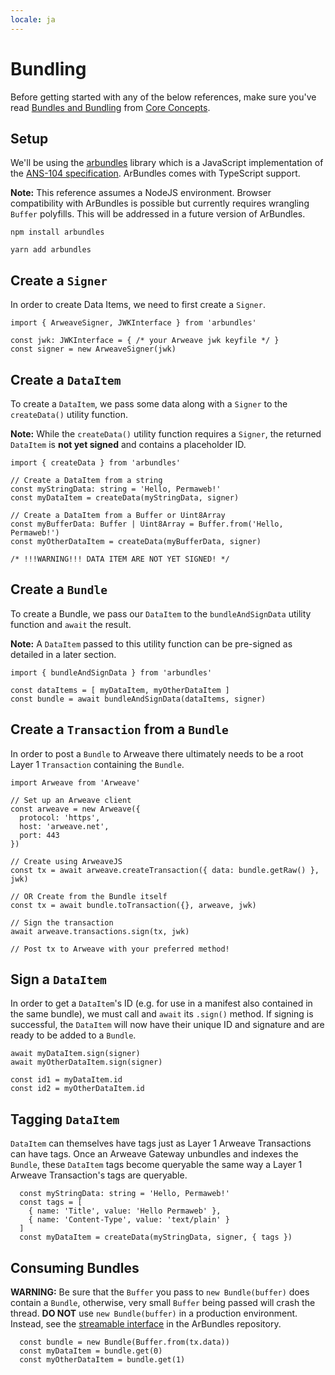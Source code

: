 ```yaml
---
locale: ja
---
```

# Bundling

Before getting started with any of the below references, make sure you've read
[Bundles and Bundling](/concepts/bundles.md) from [Core Concepts](/concepts/).

## Setup

We'll be using the [arbundles](https://github.com/irys-xyz/arbundles)
library which is a JavaScript implementation of the
[ANS-104 specification](https://github.com/ArweaveTeam/arweave-standards/blob/master/ans/ANS-104.md). ArBundles comes with TypeScript support.

**Note:** This reference assumes a NodeJS environment. Browser compatibility
with ArBundles is possible but currently requires wrangling `Buffer` polyfills.
This will be addressed in a future version of ArBundles.

<CodeGroup>
  <CodeGroupItem title="NPM">

```console
npm install arbundles
```

  </CodeGroupItem>
  <CodeGroupItem title="YARN">

```console
yarn add arbundles
```

  </CodeGroupItem>
</CodeGroup>

## Create a `Signer`

In order to create Data Items, we need to first create a `Signer`.

<CodeGroup>
  <CodeGroupItem title="TS">

```ts:no-line-numbers
import { ArweaveSigner, JWKInterface } from 'arbundles'

const jwk: JWKInterface = { /* your Arweave jwk keyfile */ }
const signer = new ArweaveSigner(jwk)
```

  </CodeGroupItem>
</CodeGroup>

## Create a `DataItem`

To create a `DataItem`, we pass some data along with a `Signer` to the
`createData()` utility function.

**Note:** While the `createData()` utility function requires a `Signer`, the
returned `DataItem` is **not yet signed** and contains a placeholder ID.

<CodeGroup>
  <CodeGroupItem title="TS">

```ts:no-line-numbers
import { createData } from 'arbundles'

// Create a DataItem from a string
const myStringData: string = 'Hello, Permaweb!'
const myDataItem = createData(myStringData, signer)

// Create a DataItem from a Buffer or Uint8Array
const myBufferData: Buffer | Uint8Array = Buffer.from('Hello, Permaweb!')
const myOtherDataItem = createData(myBufferData, signer)

/* !!!WARNING!!! DATA ITEM ARE NOT YET SIGNED! */
```

  </CodeGroupItem>
</CodeGroup>

## Create a `Bundle`

To create a Bundle, we pass our `DataItem` to the `bundleAndSignData` utility
function and `await` the result.

**Note:** A `DataItem` passed to this utility function can
be pre-signed as detailed in a later section.

<CodeGroup>
  <CodeGroupItem title="TS">

```ts:no-line-numbers
import { bundleAndSignData } from 'arbundles'

const dataItems = [ myDataItem, myOtherDataItem ]
const bundle = await bundleAndSignData(dataItems, signer)
```

  </CodeGroupItem>
</CodeGroup>

## Create a `Transaction` from a `Bundle`

In order to post a `Bundle` to Arweave there ultimately needs to be a root
Layer 1 `Transaction` containing the `Bundle`.

<CodeGroup>
  <CodeGroupItem title="TS">

```ts:no-line-numbers
import Arweave from 'Arweave'

// Set up an Arweave client
const arweave = new Arweave({
  protocol: 'https',
  host: 'arweave.net',
  port: 443
})

// Create using ArweaveJS
const tx = await arweave.createTransaction({ data: bundle.getRaw() }, jwk)

// OR Create from the Bundle itself
const tx = await bundle.toTransaction({}, arweave, jwk)

// Sign the transaction
await arweave.transactions.sign(tx, jwk)

// Post tx to Arweave with your preferred method!
```

  </CodeGroupItem>
</CodeGroup>

## Sign a `DataItem`

In order to get a `DataItem`'s ID (e.g. for use in a manifest also contained in the same bundle), we must call and `await` its `.sign()` method. If signing
is successful, the `DataItem` will now have their unique ID and signature and
are ready to be added to a `Bundle`.

<CodeGroup>
  <CodeGroupItem title="TS">

```ts:no-line-numbers
await myDataItem.sign(signer)
await myOtherDataItem.sign(signer)

const id1 = myDataItem.id
const id2 = myOtherDataItem.id
```

  </CodeGroupItem>
</CodeGroup>

## Tagging `DataItem`

`DataItem` can themselves have tags just as Layer 1 Arweave Transactions can
have tags. Once an Arweave Gateway unbundles and indexes the `Bundle`, these
`DataItem` tags become queryable the same way a Layer 1 Arweave Transaction's
tags are queryable.

<CodeGroup>
  <CodeGroupItem title="TS">

```ts:no-line-numbers
  const myStringData: string = 'Hello, Permaweb!'
  const tags = [
    { name: 'Title', value: 'Hello Permaweb' },
    { name: 'Content-Type', value: 'text/plain' }
  ]
  const myDataItem = createData(myStringData, signer, { tags })
```

  </CodeGroupItem>
</CodeGroup>

## Consuming Bundles

**WARNING:** Be sure that the `Buffer` you pass to `new Bundle(buffer)` does
contain a `Bundle`, otherwise, very small `Buffer` being passed will crash
the thread. **DO NOT** use `new Bundle(buffer)` in a production environment.
Instead, see the
[streamable interface](https://github.com/irys-xyz/arbundles/blob/master/src/stream)
in the ArBundles repository.

<CodeGroup>
  <CodeGroupItem title="TS">

```ts:no-line-numbers
  const bundle = new Bundle(Buffer.from(tx.data))
  const myDataItem = bundle.get(0)
  const myOtherDataItem = bundle.get(1)
```

  </CodeGroupItem>
</CodeGroup>
